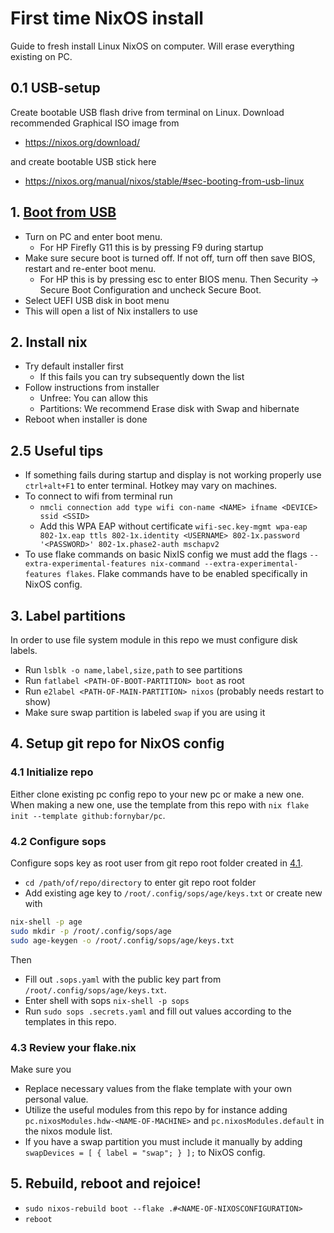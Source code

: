 # First time NixOS install

Guide to fresh install Linux NixOS on computer. Will erase everything existing on PC.

## 0.1 USB-setup

Create bootable USB flash drive from terminal on Linux. Download recommended Graphical ISO image from

- https://nixos.org/download/

and create bootable USB stick here

- https://nixos.org/manual/nixos/stable/#sec-booting-from-usb-linux


## 1. [Boot from USB](https://nixos.org/manual/nixos/stable/#sec-installation-booting)
- Turn on PC and enter boot menu.
  - For HP Firefly G11 this is by pressing F9 during startup
- Make sure secure boot is turned off. If not off, turn off then save BIOS, restart and re-enter boot menu.
  - For HP this is by pressing esc to enter BIOS menu. Then Security -> Secure Boot Configuration and uncheck Secure Boot.
- Select UEFI USB disk in boot menu
- This will open a list of Nix installers to use

## 2. Install nix
- Try default installer first
  - If this fails you can try subsequently down the list
- Follow instructions from installer
  - Unfree: You can allow this
  - Partitions: We recommend Erase disk with Swap and hibernate
- Reboot when installer is done

## 2.5 Useful tips
- If something fails during startup and display is not working properly use `ctrl+alt+F1` to enter terminal. Hotkey may vary on machines.
- To connect to wifi from terminal run
  - `nmcli connection add type wifi con-name <NAME> ifname <DEVICE> ssid <SSID>`
  - Add this WPA EAP without certificate `wifi-sec.key-mgmt wpa-eap 802-1x.eap ttls 802-1x.identity <USERNAME> 802-1x.password '<PASSWORD>' 802-1x.phase2-auth mschapv2`
- To use flake commands on basic NixIS config we must add the flags `--extra-experimental-features nix-command --extra-experimental-features flakes`. Flake commands have to be enabled specifically in NixOS config.

## 3. Label partitions
In order to use file system module in this repo we must configure disk labels.
- Run `lsblk -o name,label,size,path` to see partitions
- Run `fatlabel <PATH-OF-BOOT-PARTITION> boot` as root
- Run `e2label <PATH-OF-MAIN-PARTITION> nixos` (probably needs restart to show)
- Make sure swap partition is labeled `swap` if you are using it


## 4. Setup git repo for NixOS config

### 4.1 Initialize repo

Either clone existing pc config repo to your new pc or make a new one. When making a new one, use the template from this repo with `nix flake init --template github:fornybar/pc`.

### 4.2 Configure sops

Configure sops key as root user from git repo root folder created in [4.1]().

- `cd /path/of/repo/directory` to enter git repo root folder
- Add existing age key to `/root/.config/sops/age/keys.txt` or create new with

```bash
nix-shell -p age
sudo mkdir -p /root/.config/sops/age
sudo age-keygen -o /root/.config/sops/age/keys.txt
```

Then
- Fill out `.sops.yaml` with the public key part from `/root/.config/sops/age/keys.txt`.
- Enter shell with sops `nix-shell -p sops`
- Run `sudo sops .secrets.yaml` and fill out values according to the templates in this repo.

### 4.3 Review your flake.nix

Make sure you
- Replace necessary values from the flake template with your own personal value.
- Utilize the useful modules from this repo by for instance adding `pc.nixosModules.hdw-<NAME-OF-MACHINE>` and `pc.nixosModules.default` in the nixos module list.
- If you have a swap partition you must include it manually by adding `swapDevices = [ { label = "swap"; } ];` to NixOS config.

## 5. Rebuild, reboot and rejoice!
- `sudo nixos-rebuild boot --flake .#<NAME-OF-NIXOSCONFIGURATION>`
- `reboot`

